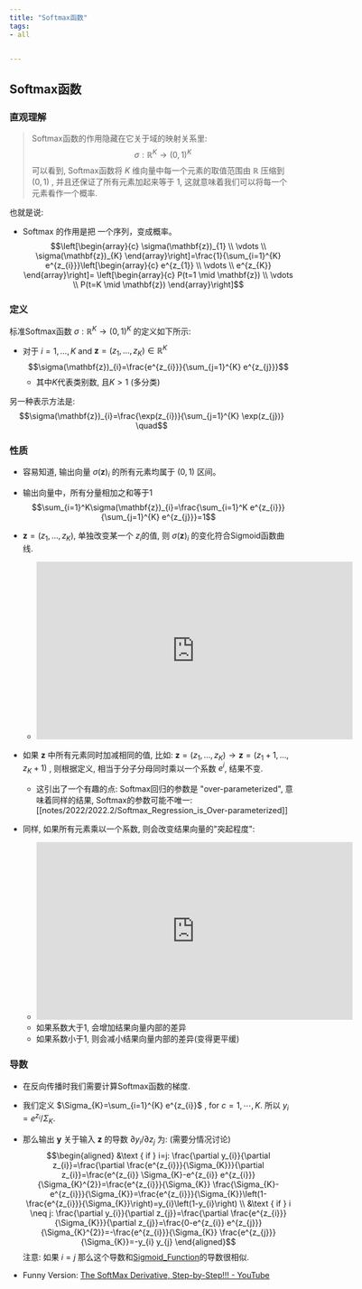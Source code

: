 ```yaml
---
title: "Softmax函数"
tags:
- all


---
```

## Softmax函数

### 直观理解

> Softmax函数的作用隐藏在它关于域的映射关系里:
> $$\sigma: \mathbb{R}^{K} \rightarrow(0,1)^{K}$$
> 可以看到, Softmax函数将 $K$ 维向量中每一个元素的取值范围由 $\mathbb{R}$ 压缩到 $(0,1)$ , 并且还保证了所有元素加起来等于 $1$, 这就意味着我们可以将每一个元素看作一个概率.

也就是说:

- Softmax 的作用是把 一个序列，变成概率。
$$\left[\begin{array}{c}
\sigma(\mathbf{z})_{1} \\
\vdots \\
\sigma(\mathbf{z})_{K}
\end{array}\right]=\frac{1}{\sum_{i=1}^{K} e^{z_{i}}}\left[\begin{array}{c}
e^{z_{1}} \\
\vdots \\
e^{z_{K}}
\end{array}\right]=
\left[\begin{array}{c}
P(t=1 \mid \mathbf{z}) \\
\vdots \\
P(t=K \mid \mathbf{z})
\end{array}\right]$$

### 定义

标准Softmax函数 $\sigma: \mathbb{R}^{K} \rightarrow(0,1)^{K}$ 的定义如下所示:

- 对于 $i=1, \ldots, K$ and $\mathbf{z}=\left(z_{1}, \ldots, z_{K}\right) \in \mathbb{R}^{K}$
 $$\sigma(\mathbf{z})_{i}=\frac{e^{z_{i}}}{\sum_{j=1}^{K} e^{z_{j}}}$$
  - 其中$K$代表类别数, 且$K>1$ (多分类)

另一种表示方法是:
$$\sigma(\mathbf{z})_{i}=\frac{\exp(z_{i})}{\sum_{j=1}^{K} \exp(z_{j})} \quad$$

### 性质

- 容易知道, 输出向量 $\sigma(\mathbf{z})_{i}$ 的所有元素均属于 $(0,1)$ 区间。
- 输出向量中，所有分量相加之和等于1 $$\sum_{i=1}^K\sigma(\mathbf{z})_{i}=\frac{\sum_{i=1}^K e^{z_{i}}}{\sum_{j=1}^{K} e^{z_{j}}}=1$$
- $\mathbf{z}=\left(z_{1}, \ldots, z_{K}\right)$, 单独改变某一个 $z_i$的值, 则 $\sigma(\mathbf{z})_{i}$ 的变化符合Sigmoid函数曲线.
  - <iframe width="560" height="315" src="https://www.youtube.com/embed/ytbYRIN0N4g?start=157" title="YouTube video player" frameborder="0" allow="accelerometer; autoplay; clipboard-write; encrypted-media; gyroscope; picture-in-picture" allowfullscreen></iframe>

- 如果 $\mathbf{z}$ 中所有元素同时加减相同的值, 比如: $\mathbf{z}=\left(z_{1}, \ldots, z_{K}\right)\rightarrow\mathbf{z}=\left(z_{1}+1, \ldots, z_{K}+1\right)$ , 则根据定义, 相当于分子分母同时乘以一个系数 $e^i$, 结果不变.
  - 这引出了一个有趣的点: Softmax回归的参数是 "over-parameterized", 意味着同样的结果, Softmax的参数可能不唯一: [[notes/2022/2022.2/Softmax_Regression_is_Over-parameterized]]
- 同样, 如果所有元素乘以一个系数, 则会改变结果向量的"突起程度":
  - <iframe width="560" height="315" src="https://www.youtube.com/embed/ytbYRIN0N4g?start=288" title="YouTube video player" frameborder="0" allow="accelerometer; autoplay; clipboard-write; encrypted-media; gyroscope; picture-in-picture" allowfullscreen></iframe>
  - 如果系数大于1, 会增加结果向量内部的差异
  - 如果系数小于1, 则会减小结果向量内部的差异(变得更平缓)

### 导数

- 在反向传播时我们需要计算Softmax函数的梯度.
- 我们定义 $\Sigma_{K}=\sum_{i=1}^{K} e^{z_{i}}$ , for $c=1, \cdots, K$. 所以 $y_{i}=e^{z_{i}} / \Sigma_{K}$.
- 那么输出 $\mathbf{y}$ 关于输入 $\mathbf{z}$ 的导数 $\partial y_{i} / \partial z_{j}$  为: (需要分情况讨论)
$$\begin{aligned}
&\text { if } i=j: \frac{\partial y_{i}}{\partial z_{i}}=\frac{\partial \frac{e^{z_{i}}}{\Sigma_{K}}}{\partial z_{i}}=\frac{e^{z_{i}} \Sigma_{K}-e^{z_{i}} e^{z_{i}}}{\Sigma_{K}^{2}}=\frac{e^{z_{i}}}{\Sigma_{K}} \frac{\Sigma_{K}-e^{z_{i}}}{\Sigma_{K}}=\frac{e^{z_{i}}}{\Sigma_{K}}\left(1-\frac{e^{z_{i}}}{\Sigma_{K}}\right)=y_{i}\left(1-y_{i}\right) \\
&\text { if } i \neq j: \frac{\partial y_{i}}{\partial z_{j}}=\frac{\partial \frac{e^{z_{i}}}{\Sigma_{K}}}{\partial z_{j}}=\frac{0-e^{z_{i}} e^{z_{j}}}{\Sigma_{K}^{2}}=-\frac{e^{z_{i}}}{\Sigma_{K}} \frac{e^{z_{j}}}{\Sigma_{K}}=-y_{i} y_{j}
\end{aligned}$$
注意: 如果 $i=j$ 那么这个导数和[Sigmoid_Function](notes/2021/2021.8/Sigmoid_Function.md)的导数很相似.

- Funny Version: [The SoftMax Derivative, Step-by-Step!!! - YouTube](https://www.youtube.com/watch?v=M59JElEPgIg)

